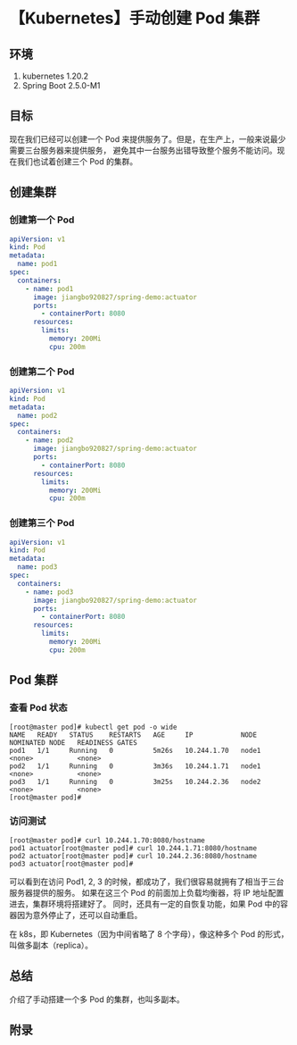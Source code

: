 # 【Kubernetes】手动创建 Pod 集群

## 环境

1. kubernetes 1.20.2
2. Spring Boot 2.5.0-M1

## 目标

现在我们已经可以创建一个 Pod 来提供服务了。但是，在生产上，一般来说最少需要三台服务器来提供服务，
避免其中一台服务出错导致整个服务不能访问。现在我们也试着创建三个 Pod 的集群。

## 创建集群

### 创建第一个 Pod

```yaml
apiVersion: v1
kind: Pod
metadata:
  name: pod1
spec:
  containers:
    - name: pod1
      image: jiangbo920827/spring-demo:actuator
      ports:
        - containerPort: 8080
      resources:
        limits:
          memory: 200Mi
          cpu: 200m

```

### 创建第二个 Pod

```yaml
apiVersion: v1
kind: Pod
metadata:
  name: pod2
spec:
  containers:
    - name: pod2
      image: jiangbo920827/spring-demo:actuator
      ports:
        - containerPort: 8080
      resources:
        limits:
          memory: 200Mi
          cpu: 200m

```

### 创建第三个 Pod

```yaml
apiVersion: v1
kind: Pod
metadata:
  name: pod3
spec:
  containers:
    - name: pod3
      image: jiangbo920827/spring-demo:actuator
      ports:
        - containerPort: 8080
      resources:
        limits:
          memory: 200Mi
          cpu: 200m

```

## Pod 集群

### 查看 Pod 状态

```
[root@master pod]# kubectl get pod -o wide
NAME   READY   STATUS    RESTARTS   AGE     IP            NODE    NOMINATED NODE   READINESS GATES
pod1   1/1     Running   0          5m26s   10.244.1.70   node1   <none>           <none>
pod2   1/1     Running   0          3m36s   10.244.1.71   node1   <none>           <none>
pod3   1/1     Running   0          3m25s   10.244.2.36   node2   <none>           <none>
[root@master pod]#
```

### 访问测试

```
[root@master pod]# curl 10.244.1.70:8080/hostname
pod1 actuator[root@master pod]# curl 10.244.1.71:8080/hostname
pod2 actuator[root@master pod]# curl 10.244.2.36:8080/hostname
pod3 actuator[root@master pod]#
```

可以看到在访问 Pod1, 2, 3 的时候，都成功了，我们很容易就拥有了相当于三台服务器提供的服务。
如果在这三个 Pod 的前面加上负载均衡器，将 IP 地址配置进去，集群环境将搭建好了。
同时，还具有一定的自恢复功能，如果 Pod 中的容器因为意外停止了，还可以自动重启。

在 k8s，即 Kubernetes（因为中间省略了 8 个字母），像这种多个 Pod 的形式，叫做多副本（replica）。

## 总结

介绍了手动搭建一个多 Pod 的集群，也叫多副本。

## 附录
